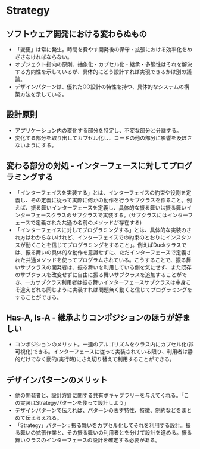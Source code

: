 # Strategy

## ソフトウェア開発における変わらぬもの
- 「変更」は常に発生。時間を費やす開発後の保守・拡張における効率化をめざさなければならない。
- オブジェクト指向の原則、抽象化・カプセル化・継承・多態性はそれを解決する方向性を示しているが、具体的にどう設計すれば実現できるかは別の議論。
- デザインパターンは、優れたOO設計の特性を持つ、具体的なシステムの構築方法を示している。
## 設計原則
- アプリケーション内の変化する部分を特定し、不変な部分と分離する。
- 変化する部分を取り出してカプセル化し、コードの他の部分に影響を及ぼさないようにする。
## 変わる部分の対処 - インターフェースに対してプログラミングする
- 「インターフェイスを実装する」とは、インターフェイスの約束や役割を定義し、その定義に従って実際に何かの動作を行うサブクラスを作ること。例えば、振る舞いインターフェースを定義し、具体的な振る舞いは振る舞いインターフェースクラスのサブクラスで実装する。(サブクラスにはインターフェースで定義された共通の名前のメソッドが存在する)
- 「インターフェイスに対してプログラミングする」とは、具体的な実装のされ方はわからないけれど、インターフェイスでの約束のとおりにインスタンスが動くことを信じてプログラミングをすること」。例えばDuckクラスでは、振る舞いの具体的な動作を意識せずに、ただインターフェースで定義された共通メソッドを使ってプログラムされている。こうすることで、振る舞いサブクラスの開発者は、振る舞いを利用している側を気にせず、また既存のサブクラスを改変せずに自由に振る舞いサブクラスを追加することができ、一方サブクラス利用者は振る舞いインターフェースサブクラスは中身こそ違えどれも同じように実装すれば問題無く動くと信じてプログラミングをすることができる。
## Has-A, Is-A - 継承よりコンポジションのほうが好ましい
- コンポジションのメリット。一連のアルゴリズムをクラス内にカプセル化(非可視化)できる。インターフェースに従って実装されている限り、利用者は静的だけでなく動的(実行時)にさえ切り替えて利用することができる。
## デザインパターンのメリット
- 他の開発者と、設計方針に関する共有ボキャブラリーを与えてくれる。「この実装はStrategyパターンを使って設計しよう」
- デザインパターンで伝えれば、パターンの表す特性、特徴、制約などをまとめて伝えらえれる。
- 「Strategy」パターン : 振る舞いをカプセル化してそれを利用する設計。振る舞いの拡張作業と、その振る舞いの利用者とを分けて設計を進める。振る舞いクラスのインターフェースの設計を確定する必要がある。

